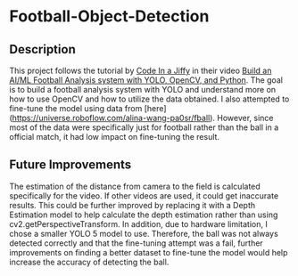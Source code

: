 # Football-Object-Detection

## Description
This project follows the tutorial by [Code In a Jiffy](https://www.youtube.com/@codeinajiffy) in their video [Build an AI/ML Football Analysis system with YOLO, OpenCV, and Python](https://youtu.be/neBZ6huolkg?si=Efj-YhWzZoyq3m3p). The goal is to build a football analysis system with YOLO and understand more on how to use OpenCV and how to utilize the data obtained. I also attempted to fine-tune the model using data from [here] (https://universe.roboflow.com/alina-wang-pa0sr/fball). However, since most of the data were specifically just for football rather than the ball in a official match, it had low impact on fine-tuning the result.

## Future Improvements
The estimation of the distance from camera to the field is calculated specifically for the video. If other videos are used, it could get inaccurate results. This could be further improved by replacing it with a Depth Estimation model to help calculate the depth estimation rather than using cv2.getPerspectiveTransform.
In addition, due to hardware limitation, I chose a smaller YOLO 5 model to use. Therefore, the ball was not always detected correctly and that the fine-tuning attempt was a fail, further improvements on finding a better dataset to fine-tune the model would help increase the accuracy of detecting the ball.
